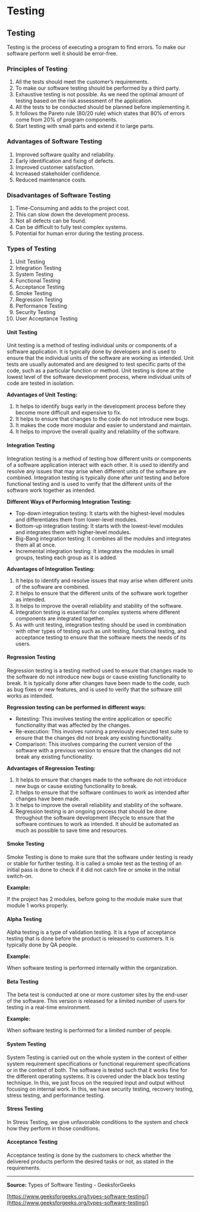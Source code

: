 # Testing

## Testing

Testing is the process of executing a program to find errors. To make our software perform well it should be error-free.

### Principles of Testing

1. All the tests should meet the customer’s requirements.
2. To make our software testing should be performed by a third party.
3. Exhaustive testing is not possible. As we need the optimal amount of testing based on the risk assessment of the application.
4. All the tests to be conducted should be planned before implementing it.
5. It follows the Pareto rule (80/20 rule) which states that 80% of errors come from 20% of program components.
6. Start testing with small parts and extend it to large parts.

### Advantages of Software Testing

1. Improved software quality and reliability.
2. Early identification and fixing of defects.
3. Improved customer satisfaction.
4. Increased stakeholder confidence.
5. Reduced maintenance costs.

### Disadvantages of Software Testing

1. Time-Consuming and adds to the project cost.
2. This can slow down the development process.
3. Not all defects can be found.
4. Can be difficult to fully test complex systems.
5. Potential for human error during the testing process.

### Types of Testing

1. Unit Testing
2. Integration Testing
3. System Testing
4. Functional Testing
5. Acceptance Testing
6. Smoke Testing
7. Regression Testing
8. Performance Testing
9. Security Testing
10. User Acceptance Testing

#### Unit Testing

Unit testing is a method of testing individual units or components of a software application. It is typically done by developers and is used to ensure that the individual units of the software are working as intended. Unit tests are usually automated and are designed to test specific parts of the code, such as a particular function or method. Unit testing is done at the lowest level of the software development process, where individual units of code are tested in isolation.

**Advantages of Unit Testing:**

1. It helps to identify bugs early in the development process before they become more difficult and expensive to fix.
2. It helps to ensure that changes to the code do not introduce new bugs.
3. It makes the code more modular and easier to understand and maintain.
4. It helps to improve the overall quality and reliability of the software.

#### Integration Testing

Integration testing is a method of testing how different units or components of a software application interact with each other. It is used to identify and resolve any issues that may arise when different units of the software are combined. Integration testing is typically done after unit testing and before functional testing and is used to verify that the different units of the software work together as intended.

**Different Ways of Performing Integration Testing:**

* Top-down integration testing: It starts with the highest-level modules and differentiates them from lower-level modules.
* Bottom-up integration testing: It starts with the lowest-level modules and integrates them with higher-level modules.
* Big-Bang integration testing: It combines all the modules and integrates them all at once.
* Incremental integration testing: It integrates the modules in small groups, testing each group as it is added.

**Advantages of Integration Testing:**

1. It helps to identify and resolve issues that may arise when different units of the software are combined.
2. It helps to ensure that the different units of the software work together as intended.
3. It helps to improve the overall reliability and stability of the software.
4. Integration testing is essential for complex systems where different components are integrated together.
5. As with unit testing, integration testing should be used in combination with other types of testing such as unit testing, functional testing, and acceptance testing to ensure that the software meets the needs of its users.

#### Regression Testing

Regression testing is a testing method used to ensure that changes made to the software do not introduce new bugs or cause existing functionality to break. It is typically done after changes have been made to the code, such as bug fixes or new features, and is used to verify that the software still works as intended.

**Regression testing can be performed in different ways:**

* Retesting: This involves testing the entire application or specific functionality that was affected by the changes.
* Re-execution: This involves running a previously executed test suite to ensure that the changes did not break any existing functionality.
* Comparison: This involves comparing the current version of the software with a previous version to ensure that the changes did not break any existing functionality.

**Advantages of Regression Testing:**

1. It helps to ensure that changes made to the software do not introduce new bugs or cause existing functionality to break.
2. It helps to ensure that the software continues to work as intended after changes have been made.
3. It helps to improve the overall reliability and stability of the software.
4. Regression testing is an ongoing process that should be done throughout the software development lifecycle to ensure that the software continues to work as intended. It should be automated as much as possible to save time and resources.

#### Smoke Testing

Smoke Testing is done to make sure that the software under testing is ready or stable for further testing. It is called a smoke test as the testing of an initial pass is done to check if it did not catch fire or smoke in the initial switch-on.

**Example:**

If the project has 2 modules, before going to the module make sure that module 1 works properly.

#### Alpha Testing

Alpha testing is a type of validation testing. It is a type of acceptance testing that is done before the product is released to customers. It is typically done by QA people.

**Example:**

When software testing is performed internally within the organization.

#### Beta Testing

The beta test is conducted at one or more customer sites by the end-user of the software. This version is released for a limited number of users for testing in a real-time environment.

**Example:**

When software testing is performed for a limited number of people.

#### System Testing

System Testing is carried out on the whole system in the context of either system requirement specifications or functional requirement specifications or in the context of both. The software is tested such that it works fine for the different operating systems. It is covered under the black box testing technique. In this, we just focus on the required input and output without focusing on internal work. In this, we have security testing, recovery testing, stress testing, and performance testing.

#### Stress Testing

In Stress Testing, we give unfavorable conditions to the system and check how they perform in those conditions.

#### Acceptance Testing

Acceptance testing is done by the customers to check whether the delivered products perform the desired tasks or not, as stated in the requirements.

***

**Source:** Types of Software Testing - GeeksforGeeks

[https://www.geeksforgeeks.org/types-software-testing/](https://www.geeksforgeeks.org/types-software-testing/)

